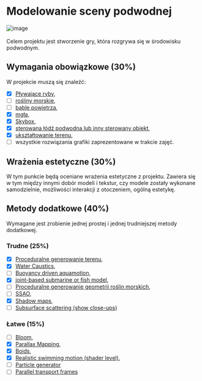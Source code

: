 # Modelowanie sceny podwodnej

![image](https://user-images.githubusercontent.com/13407885/149963502-a2806e96-2cc7-46a6-8030-ac2b91354fe9.png)\
\
Celem projektu jest stworzenie gry, która rozgrywa się w środowisku podwodnym. 

## Wymagania obowiązkowe (30%)
W projekcie muszą się znaleźć:
-	[x] [Pływające ryby](https://github.com/adiantek/projekt-grk/issues/6),
-	[ ] [rośliny morskie](https://github.com/adiantek/projekt-grk/issues/7),
-	[ ] [bąble powietrza](https://github.com/adiantek/projekt-grk/issues/5),
-	[x] [mgła](https://github.com/adiantek/projekt-grk/issues/8),
-	[x] [Skybox](https://github.com/adiantek/projekt-grk/issues/9), 
-	[x] [sterowana łódź podwodna lub inny sterowany obiekt](https://github.com/adiantek/projekt-grk/issues/4),
-	[x] [ukształtowanie terenu](https://github.com/adiantek/projekt-grk/issues/10),
-	[ ] wszystkie rozwiązania grafiki zaprezentowane w trakcie zajęć. 

## Wrażenia estetyczne (30%)
W tym punkcie będą oceniane wrażenia estetyczne z projektu. Zawiera się w tym między innymi dobór modeli i tekstur, czy modele zostały wykonane samodzielnie, możliwości interakcji z otoczeniem, ogólną estetykę.

## Metody dodatkowe (40%)
Wymagane jest zrobienie jednej prostej i jednej trudniejszej metody dodatkowej.

### Trudne (25%)
-	[x] [Proceduralne generowanie terenu](https://github.com/adiantek/projekt-grk/issues/11),
-	[x] [Water Caustics](https://github.com/adiantek/projekt-grk/issues/12),
-	[ ] [Buoyancy driven aquamotion](https://github.com/adiantek/projekt-grk/issues/13),
-	[x] [joint-based submarine or fish model](https://github.com/adiantek/projekt-grk/issues/14),
-	[ ] [Proceduralne generowanie geometrii roślin morskich](https://github.com/adiantek/projekt-grk/issues/15),
-	[ ] [SSAO](https://github.com/adiantek/projekt-grk/issues/17),
-	[x] [Shadow maps](https://github.com/adiantek/projekt-grk/issues/18),
-	[ ] [Subsurface scattering (show close-ups)](https://github.com/adiantek/projekt-grk/issues/19)

### Łatwe (15%)
-	[ ] [Bloom](https://github.com/adiantek/projekt-grk/issues/20),
-	[x] [Parallax Mapping](https://github.com/adiantek/projekt-grk/issues/21),
-	[x] [Boids](https://github.com/adiantek/projekt-grk/issues/22),
-	[x] [Realistic swimming motion (shader level)](https://github.com/adiantek/projekt-grk/issues/23),
-	[ ] [Particle generator](https://github.com/adiantek/projekt-grk/issues/24)
-	[ ] [Parallel transport frames](https://github.com/adiantek/projekt-grk/issues/25)
